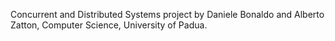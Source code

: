 Concurrent and Distributed Systems project by Daniele Bonaldo and Alberto Zatton, Computer Science, University of Padua.